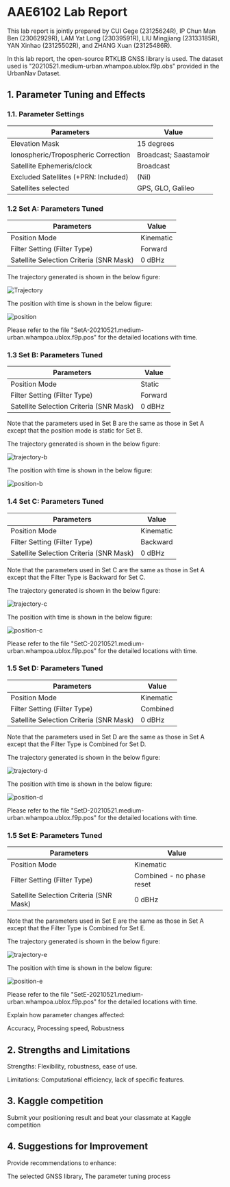 # AAE6102 Lab Report

This lab report is jointly prepared by CUI Gege (23125624R), IP Chun Man Ben (23062929R), LAM Yat Long (23039591R), LIU Mingjiang (23133185R), YAN Xinhao (23125502R), and ZHANG Xuan (23125486R).

In this lab report, the open-source RTKLIB GNSS library is used. The dataset used is "20210521.medium-urban.whampoa.ublox.f9p.obs" provided in the UrbanNav Dataset.

## 1. Parameter Tuning and Effects

### 1.1. Parameter Settings

| Parameters | Value |
|-----------------|-----------------|
| Elevation Mask	| 15 degrees |
| Ionospheric/Tropospheric Correction	| Broadcast; Saastamoir |
| Satellite Ephemeris/clock	| Broadcast |
| Excluded Satellites (+PRN: Included)	| (Nil) |
| Satellites selected	| GPS, GLO, Galileo |

### 1.2 Set A: Parameters Tuned

| Parameters | Value |
|-----------------|-----------------|
| Position Mode	| Kinematic |
| Filter Setting	(Filter Type)| Forward |
| Satellite Selection Criteria (SNR Mask)	| 0 dBHz |

The trajectory generated is shown in the below figure:

![Trajectory](https://github.com/user-attachments/assets/850f8df7-0fff-44f3-92ad-cda5ee04e87e)

The position with time is shown in the below figure:

![position](https://github.com/user-attachments/assets/09c09477-2854-4f44-9f65-0d41fe84f750)

Please refer to the file "SetA-20210521.medium-urban.whampoa.ublox.f9p.pos" for the detailed locations with time.

### 1.3 Set B: Parameters Tuned

| Parameters | Value |
|-----------------|-----------------|
| Position Mode	| Static |
| Filter Setting	(Filter Type)| Forward |
| Satellite Selection Criteria (SNR Mask)	| 0 dBHz |

Note that the parameters used in Set B are the same as those in Set A except that the position mode is static for Set B.

The trajectory generated is shown in the below figure:

![trajectory-b](https://github.com/user-attachments/assets/5948cf0d-7697-4f18-95e1-7f58acba76b1)

The position with time is shown in the below figure:

![position-b](https://github.com/user-attachments/assets/7a441eb3-5cc7-48ae-b395-a1ce035cb930)

### 1.4 Set C: Parameters Tuned

| Parameters | Value |
|-----------------|-----------------|
| Position Mode	| Kinematic |
| Filter Setting	(Filter Type)| Backward |
| Satellite Selection Criteria (SNR Mask)	| 0 dBHz |

Note that the parameters used in Set C are the same as those in Set A except that the Filter Type is Backward for Set C.

The trajectory generated is shown in the below figure:

![trajectory-c](https://github.com/user-attachments/assets/f878b14c-f5f3-47e2-9069-c3fd681f237b)

The position with time is shown in the below figure:

![position-c](https://github.com/user-attachments/assets/dbf89072-ea2e-4b65-9077-e702c247945c)

Please refer to the file "SetC-20210521.medium-urban.whampoa.ublox.f9p.pos" for the detailed locations with time.

### 1.5 Set D: Parameters Tuned

| Parameters | Value |
|-----------------|-----------------|
| Position Mode	| Kinematic |
| Filter Setting	(Filter Type)| Combined |
| Satellite Selection Criteria (SNR Mask)	| 0 dBHz |

Note that the parameters used in Set D are the same as those in Set A except that the Filter Type is Combined for Set D.

The trajectory generated is shown in the below figure:

![trajectory-d](https://github.com/user-attachments/assets/0ae429e8-9985-4451-ad60-5f8870d0f600)

The position with time is shown in the below figure:

![position-d](https://github.com/user-attachments/assets/d19e8518-9919-40a5-aec4-a0ed81ccaf59)

Please refer to the file "SetD-20210521.medium-urban.whampoa.ublox.f9p.pos" for the detailed locations with time.

### 1.5 Set E: Parameters Tuned

| Parameters | Value |
|-----------------|-----------------|
| Position Mode	| Kinematic |
| Filter Setting	(Filter Type)| Combined - no phase reset |
| Satellite Selection Criteria (SNR Mask)	| 0 dBHz |

Note that the parameters used in Set E are the same as those in Set A except that the Filter Type is Combined for Set E.

The trajectory generated is shown in the below figure:

![trajectory-e](https://github.com/user-attachments/assets/99c02ea0-31cc-4835-a2a2-7aaaa6e7c2d6)


The position with time is shown in the below figure:

![position-e](https://github.com/user-attachments/assets/fa4bbb73-8ebc-4226-bec2-a30fc9685ef2)


Please refer to the file "SetE-20210521.medium-urban.whampoa.ublox.f9p.pos" for the detailed locations with time.


Explain how parameter changes affected:

Accuracy,
Processing speed,
Robustness

## 2. Strengths and Limitations

Strengths: Flexibility, robustness, ease of use.

Limitations: Computational efficiency, lack of specific features.

## 3. Kaggle competition

Submit your positioning result and beat your classmate at Kaggle competition

## 4. Suggestions for Improvement

Provide recommendations to enhance:

The selected GNSS library,
The parameter tuning process

